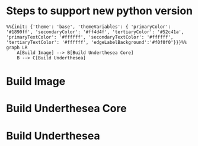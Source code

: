 # Steps to support new python version

```mermaid
%%{init: {'theme': 'base', 'themeVariables': { 'primaryColor': '#1890ff', 'secondaryColor': '#ff4d4f', 'tertiaryColor': '#52c41a', 'primaryTextColor': '#ffffff', 'secondaryTextColor': '#ffffff', 'tertiaryTextColor': '#ffffff', 'edgeLabelBackground':'#f0f0f0'}}}%%
graph LR
    A[Build Image] --> B[Build Underthesea Core]
    B --> C[Build Underthesea]
```

# Build Image

# Build Underthesea Core

# Build Underthesea